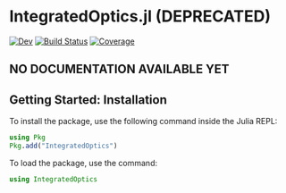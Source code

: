 # IntegratedOptics.jl (DEPRECATED)

<!-- [![Stable](https://img.shields.io/badge/docs-stable-blue.svg)](https://MKAbdElrahman.github.io/IntegratedOptics.jl/stable) -->
[![Dev](https://img.shields.io/badge/docs-dev-blue.svg)](https://MKAbdElrahman.github.io/IntegratedOptics.jl/dev)
[![Build Status](https://github.com/MKAbdElrahman/IntegratedOptics.jl/workflows/CI/badge.svg)](https://github.com/MKAbdElrahman/IntegratedOptics.jl/actions)
[![Coverage](https://codecov.io/gh/MKAbdElrahman/IntegratedOptics.jl/branch/master/graph/badge.svg)](https://codecov.io/gh/MKAbdElrahman/IntegratedOptics.jl)

## NO DOCUMENTATION AVAILABLE YET
## Getting Started: Installation 
To install the package, use the following command inside the Julia REPL:
```julia
using Pkg
Pkg.add("IntegratedOptics")
```

To load the package, use the command:

```julia
using IntegratedOptics
```
